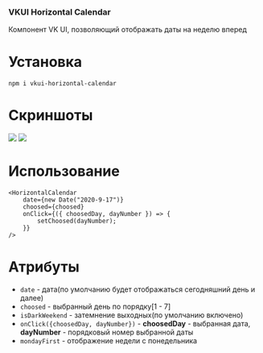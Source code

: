 ### VKUI Horizontal Calendar

Компонент VK UI, позволяющий отображать даты на неделю вперед

# Установка

`npm i vkui-horizontal-calendar`

# Скриншоты

![](https://i.ibb.co/x16YNF1/2020-09-18-033055.png)
![](https://i.ibb.co/fGmw5P6/2020-09-18-033112.png)

# Использование

    <HorizontalCalendar
    	date={new Date("2020-9-17")}
    	choosed={choosed}
    	onClick={({ choosedDay, dayNumber }) => {
    		setChoosed(dayNumber);
    	}}
    />

# Атрибуты

-   `date` - дата(по умолчанию будет отображаться сегодняшний день и далее)
-   `choosed` - выбранный день по порядку[1 - 7]
-   `isDarkWeekend` - затемнение выходных(по умолчанию включено)
-   `onClick({choosedDay, dayNumber})` - **choosedDay** - выбранная дата, **dayNumber** - порядковый номер выбранной даты
-	`mondayFirst` - отображение недели с понедельника